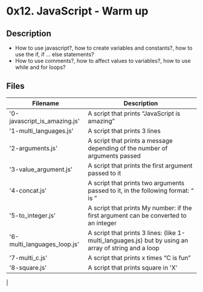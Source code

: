 # 0x12. JavaScript - Warm up

## Description
- How to use javascript?, how to create variables and constants?, how to use the if, if ... else statements?
- How to use comments?, how to affect values to variables?, how to use while and for loops?


## Files
| Filename | Description |
| -------- | ----------- |
| '0-javascript_is_amazing.js' | A script that prints “JavaScript is amazing” |
| '1-multi_languages.js' | A script that prints 3 lines |
| '2-arguments.js' | A script that prints a message depending of the number of arguments passed |
| '3-value_argument.js' | A script that prints the first argument passed to it |
| '4-concat.js' | A script that prints two arguments passed to it, in the following format: “ is ” |
| '5-to_integer.js' | A script that prints My number: <first argument converted in integer> if the first argument can be converted to an integer |
| '6-multi_languages_loop.js' | A script that prints 3 lines: (like 1-multi_languages.js) but by using an array of string and a loop |
| '7-multi_c.js' | A script that prints x times “C is fun” |
| '8-square.js' | A script that prints square in 'X' |
|

